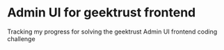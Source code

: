 # Admin UI for geektrust frontend

Tracking my progress for solving the geektrust Admin UI frontend coding challenge
